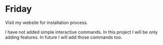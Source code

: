 # Friday
Visit my website for installation process.


I have not added simple interactive commands.
In this project I will be only adding features.
In future I will add those commands too.
